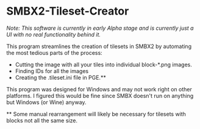 # SMBX2-Tileset-Creator

_Note: This software is currently in early Alpha stage and is currently just a UI with no real functionality behind it._

This program streamlines the creation of tilesets in SMBX2 by automating the most tedious parts of the process:
- Cutting the image with all your tiles into individual block-*.png images.
- Finding IDs for all the images
- Creating the .tileset.ini file in PGE.**

This program was designed for Windows and may not work right on other platforms. I figured this would be fine since
SMBX doesn't run on anything but Windows (or Wine) anyway.

** Some manual rearrangement will likely be necessary for tilesets with blocks not all the same size.
